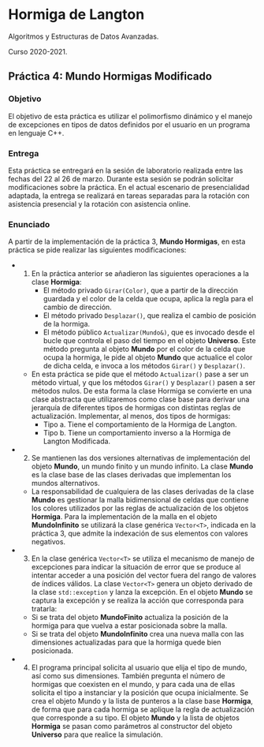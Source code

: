 # Hormiga de Langton
Algoritmos y Estructuras de Datos Avanzadas.

Curso 2020-2021.

## Práctica 4: Mundo Hormigas Modificado
### Objetivo 
El objetivo de esta práctica es utilizar el polimorfismo dinámico y el manejo de excepciones en tipos de datos definidos por el usuario en un programa en lenguaje C++.


### Entrega
Esta práctica se entregará en la sesión de laboratorio realizada entre las fechas del 22 al 26 de marzo. Durante esta sesión se podrán solicitar modificaciones sobre la práctica. En el actual escenario de presencialidad adaptada, la entrega se realizará en tareas separadas para la rotación con asistencia presencial y la rotación con asistencia online.


### Enunciado
A partir de la implementación de la práctica 3, **Mundo Hormigas**, en esta práctica se pide realizar las siguientes modificaciones:


* 1. En la práctica anterior se añadieron las siguientes operaciones a la clase **Hormiga**:
     - El método privado ``Girar(Color)``, que a partir de la dirección guardada y el color de la celda que ocupa, aplica la regla para el cambio de dirección.
     - El método privado ``Desplazar()``, que realiza el cambio de posición de la hormiga.
     -  El método público ``Actualizar(Mundo&)``, que es invocado desde el bucle que controla el paso del tiempo en el objeto **Universo**. Este método pregunta al objeto **Mundo** por el color de la celda que ocupa la hormiga, le pide al objeto **Mundo** que actualice el color de dicha celda, e invoca a los métodos ``Girar()`` y ``Desplazar()``.
   * En esta práctica se pide que el método ``Actualizar()`` pase a ser un método virtual, y que los métodos ``Girar()`` y ``Desplazar()`` pasen a ser métodos nulos. De esta forma la clase Hormiga se convierte en una clase abstracta que utilizaremos como clase base para derivar una jerarquía de diferentes tipos de hormigas con distintas reglas de actualización. Implementar, al menos, dos tipos de hormigas:
     -  Tipo a. Tiene el comportamiento de la Hormiga de Langton.
     -  Tipo b. Tiene un comportamiento inverso a la Hormiga de Langton Modificada.


* 2. Se mantienen las dos versiones alternativas de implementación del objeto **Mundo**, un mundo finito y un mundo infinito. La clase **Mundo** es la clase base de las clases derivadas que implementan los mundos alternativos.
  - La responsabilidad de cualquiera de las clases derivadas de la clase **Mundo** es gestionar la malla bidimensional de celdas que contiene los colores utilizados por las reglas de actualización de los objetos **Hormiga**. Para la implementación de la malla en el objeto **MundoInfinito** se utilizará la clase genérica ``Vector<T>``, indicada en la práctica 3, que admite la indexación de sus elementos con valores negativos.


* 3. En la clase genérica ``Vector<T>`` se utiliza el mecanismo de manejo de excepciones para indicar la situación de error que se produce al intentar acceder a una posición del vector fuera del rango de valores de índices válidos. La clase ``Vector<T>`` genera un objeto derivado de la clase ``std::exception`` y lanza la excepción. En el objeto **Mundo** se captura la excepción y se realiza la acción que corresponda para tratarla:
    - Si se trata del objeto **MundoFinito** actualiza la posición de la hormiga para que vuelva a estar posicionada sobre la malla.
    - Si se trata del objeto **MundoInfinito** crea una nueva malla con las dimensiones actualizadas para que la hormiga quede bien posicionada.


* 4. El programa principal solicita al usuario que elija el tipo de mundo, así como sus dimensiones. También pregunta el número de hormigas que coexisten en el mundo, y para cada una de ellas solicita el tipo a instanciar y la posición que ocupa inicialmente. Se crea el objeto Mundo y la lista de punteros a la clase base **Hormiga**, de forma que para cada hormiga se aplique la regla de actualización que corresponde a su tipo. El objeto **Mundo** y la lista de objetos **Hormiga** se pasan como parámetros al constructor del objeto **Universo** para que realice la simulación.
